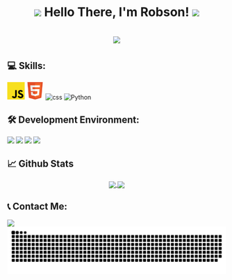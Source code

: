 <h1 align="center">
  <a target="_blank">
    <img src="https://github.com/JayantGoel001/JayantGoel001/blob/master/GIF/Earth.gif" width="24px" style="max-width:100%;">
  </a>
  Hello There, I'm Robson!
  <a target="_blank">
    <img src="https://github.com/JayantGoel001/JayantGoel001/blob/master/GIF/Earth.gif"  width="24px" style="max-width:100%;">
    <p align="center">  
  <a href="https://www.github.com/3jbh" target="_blank" rel="noreferrer"><img
src="https://img.shields.io/github/followers/3jbh?logo=github&style=for-the-badge&color=0891b2&labelColor=1c1917" /></a>
</p>
<p align="center">  
 </p>
  </a>
</h1>


## 💻 Skills:
<img src="https://raw.githubusercontent.com/StiizzyCat/StiizzyCat/main/Assets/Assets/Javascript.png" alt="JavaScript" width="40" height="40"/> <img src="https://raw.githubusercontent.com/StiizzyCat/StiizzyCat/main/Assets/Assets/HTML.png" alt="HTML" width="40" height="40"/> <image src="https://raw.githubusercontent.com/StiizzyCat/StiizzyCat/main/Assets/Assets/CSS.png" alt="css" width="40" height="40"/> <image src="https://raw.githubusercontent.com/StiizzyCat/StiizzyCat/main/Assets/Assets/python.png" alt="Python" width="40" height="40"/> 
 ## 🛠️ Development Environment:
<a href="https://www.microsoft.com/ko-kr/software-download/windows11"><img src="https://img.shields.io/badge/-Windows-042571?style=flat&logo=windows"/></a>
<a href="https://code.visualstudio.com/"><img src="https://img.shields.io/badge/-Visual Studio Code-213c60?style=flat&logo=visualstudiocode"/></a>
<a href="https://nodejs.org/"><img src="https://img.shields.io/badge/-Node.js-4a7558?style=flat&logo=node.js&logoColor=white"/></a>
<a href="https://discord.js.org/"><img src="https://img.shields.io/badge/-Discord.js-5865F2?style=flat&logoColor=white&logo=discord"/></a>


## 📈 Github Stats

<p align="center">
  <a href="https://github.com/3JBH/github-readme-stats">
    <img
      align="center"
      src="https://github-readme-stats.vercel.app/api/top-langs/?username=3JBH&layout=compact&theme=github"
    />
  </a>
  <a href="https://github.com/anuraghazra/github-readme-stats">
    <img
      align="center"
      height="165"
      src="https://github-readme-stats.vercel.app/api?username=3JBH&count_private=true&show_icons=true&custom_title=Github%20Status&hide=issues&theme=github"
    />
  </a>
</p>


<h2><strong>📞 Contact Me: </strong></h2>
<a href="https://discord.com/users/923563369989046324"><img align="left" src="https://lanyard.cnrad.dev/api/923563369989046324"></a>


  ![Snake animation](https://github.com/3JBH/3JBH/blob/output/github-contribution-grid-snake.svg)
 
</div>
